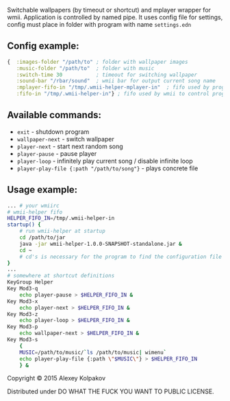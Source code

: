 Switchable wallpapers (by timeout or shortcut) and mplayer wrapper for wmii.
Application is controlled by named pipe.
It uses config file for settings, config must place in folder with program with name `settings.edn`

Config example:
---------------

```clojure
{  :images-folder "/path/to" ; folder with wallpaper images
   :music-folder "/path/to"  ; folder with music
   :switch-time 30           ; timeout for switching wallpaper
   :sound-bar "/rbar/sound"  ; wmii bar for output current song name
   :mplayer-fifo-in "/tmp/.wmii-helper-mplayer-in"  ; fifo used by program to control mplayer
   :fifo-in "/tmp/.wmii-helper-in"} ; fifo used by wmii to control program
```

Available commands:
-------------------

 - `exit` - shutdown program
 - `wallpaper-next` - switch wallpaper
 - `player-next` - start next random song
 - `player-pause` - pause player
 - `player-loop` - infinitely play current song / disable infinite loop
 - `player-play-file {:path "/path/to/song"}` - plays concrete file

Usage example:
-------

```bash
... # your wmiirc
# wmii-helper fifo
HELPER_FIFO_IN=/tmp/.wmii-helper-in
startup() {
	# run wmii-helper at startup
	cd /path/to/jar
	java -jar wmii-helper-1.0.0-SNAPSHOT-standalone.jar &
	cd ~
	# cd's is necessary for the program to find the configuration file
}
...
# somewhere at shortcut definitions
KeyGroup Helper
Key Mod3-q
	echo player-pause > $HELPER_FIFO_IN &
Key Mod3-x
	echo player-next > $HELPER_FIFO_IN &
Key Mod3-z
	echo player-loop > $HELPER_FIFO_IN &
Key Mod3-p
	echo wallpaper-next > $HELPER_FIFO_IN &
Key Mod3-s
	{
	MUSIC=/path/to/music/`ls /path/to/music| wimenu`
	echo player-play-file {:path \"$MUSIC\"} > $HELPER_FIFO_IN
	} &
```

Copyright © 2015 Alexey Kolpakov

Distributed under DO WHAT THE FUCK YOU WANT TO PUBLIC LICENSE.
